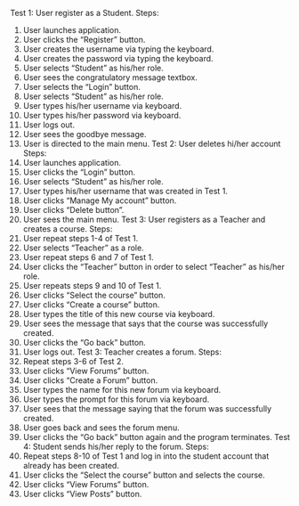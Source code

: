 Test 1: User register as a Student.
Steps:
1.	User launches application.
2.	User clicks the “Register” button.
3.	User creates the username via typing the keyboard.
4.	User creates the password via typing the keyboard.
5.	User selects “Student” as his/her role.
6.	User sees the congratulatory message textbox.
7.	User selects the “Login” button.
8.	User selects “Student” as his/her role.
9.	User types his/her username via keyboard.
10.	User types his/her password via keyboard.
11.	User logs out.
12.	User sees the goodbye message.
13.	User is directed to the main menu.
Test 2: User deletes hi/her account
Steps:
1.	User launches application.
2.	User clicks the “Login” button.
3.	User selects “Student” as his/her role.
4.	User types his/her username that was created in Test 1.
5.	User clicks “Manage My account” button.
6.	User clicks “Delete button”.
7.	User sees the main menu. 
Test 3: User registers as a Teacher and creates a course.
Steps:
1.	User repeat steps 1-4 of Test 1. 
2.	User selects “Teacher” as a role.
3.	User repeat steps 6 and 7 of Test 1.
4.	User clicks the “Teacher” button in order to select “Teacher” as his/her role.
5.	User repeats steps 9 and 10 of Test 1.
6.	User clicks “Select the course” button.
7.	User clicks “Create a course” button.
8.	User types the title of this new course via keyboard.
9.	User sees the message that says that the course was successfully created.
10.	User clicks the “Go back” button.
11.	User logs out.
Test 3: Teacher creates a forum.
Steps:
1.	Repeat steps 3-6 of Test 2.
2.	User clicks “View Forums” button.
3.	User clicks “Create a Forum” button. 
4.	User types the name for this new forum via keyboard.
5.	User types the prompt for this forum via keyboard.
6.	User sees that the message saying that the forum was successfully created.
7.	User goes back and sees the forum menu.
8.	User clicks the “Go back” button again and the program terminates.
Test 4: Student sends his/her reply to the forum. 
Steps:
1.	Repeat steps 8-10 of Test 1 and log in into the student account that already has been created. 
2.	User clicks the “Select the course” button and selects the course. 
3.	User clicks “View Forums” button.
4.	User clicks “View Posts” button.
